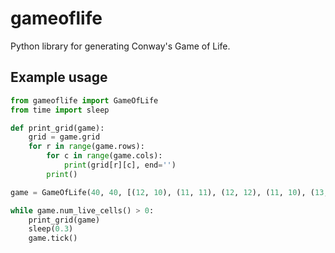 # gameoflife
Python library for generating Conway's Game of Life. 

Example usage
-----------------------------------------------
```py
from gameoflife import GameOfLife
from time import sleep

def print_grid(game):
    grid = game.grid
    for r in range(game.rows):
        for c in range(game.cols):
            print(grid[r][c], end='')
        print()

game = GameOfLife(40, 40, [(12, 10), (11, 11), (12, 12), (11, 10), (13, 10)])

while game.num_live_cells() > 0:
    print_grid(game)
    sleep(0.3)
    game.tick()
```
